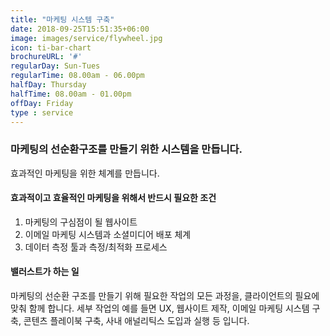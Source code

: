 ```yaml
---
title: "마케팅 시스템 구축"
date: 2018-09-25T15:51:35+06:00
image: images/service/flywheel.jpg
icon: ti-bar-chart
brochureURL: '#'
regularDay: Sun-Tues
regularTime: 08.00am - 06.00pm
halfDay: Thursday
halfTime: 08.00am - 01.00pm
offDay: Friday
type : service
---
```


### 마케팅의 선순환구조를 만들기 위한 시스템을 만듭니다. 

효과적인 마케팅을 위한 체계를 만듭니다. 


#### 효과적이고 효율적인 마케팅을 위해서 반드시 필요한 조건

1. 마케팅의 구심점이 될 웹사이트 
2. 이메일 마케팅 시스템과 소셜미디어 배포 체계
3. 데이터 측정 툴과 측정/최적화 프로세스

#### 밸러스트가 하는 일

마케팅의 선순환 구조를 만들기 위해 필요한 작업의 모든 과정을, 클라이언트의 필요에 맞춰 함께 합니다. 
세부 작업의 예를 들면 UX, 웹사이트 제작, 이메일 마케팅 시스템 구축, 콘텐츠 플레이북 구축, 사내 애널리틱스 도입과 실행 등 입니다. 